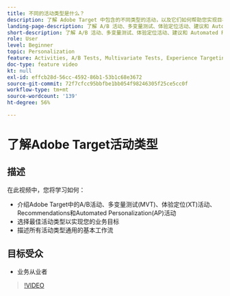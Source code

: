 ```yaml
---
title: 不同的活动类型是什么？
description: 了解 Adobe Target 中包含的不同类型的活动，以及它们如何帮助您实现目标。观看本视频，了解 A/B 活动、多变量测试 (MVT)、体验定位 (XT) 活动、推荐和自动个性化 (AP) 活动的基础知识。
landing-page-description: 了解 A/B 活动、多变量测试、体验定位活动、建议和 Automated Personalization 活动的基础知识。
short-description: 了解 A/B 活动、多变量测试、体验定位活动、建议和 Automated Personalization 活动的基础知识。
role: User
level: Beginner
topic: Personalization
feature: Activities, A/B Tests, Multivariate Tests, Experience Targeting, Recommendations, Automated Personalization, Visual Experience Composer (VEC)
doc-type: feature video
kt: null
exl-id: effcb28d-56cc-4592-86b1-53b1c68e3672
source-git-commit: 72f7cfcc95bbfbe1bb054f98246305f25ce5cc0f
workflow-type: tm+mt
source-wordcount: '139'
ht-degree: 56%

---
```


# 了解Adobe Target活动类型

## 描述

在此视频中，您将学习如何：

* 介绍Adobe Target中的A/B活动、多变量测试(MVT)、体验定位(XT)活动、Recommendations和Automated Personalization(AP)活动
* 选择最佳活动类型以实现您的业务目标
* 描述所有活动类型通用的基本工作流

## 目标受众

* 业务从业者

>[!VIDEO](https://video.tv.adobe.com/v/17386/?quality=12)
